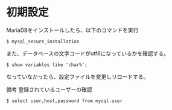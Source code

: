 # 初期設定
MariaDBをインストールしたら、以下のコマンドを実行

```
$ mysql_secure_installation
```

また、データベースの文字コードがutf8になっているかを確認する。

```
$ show variables like 'char%';
```

なっていなかったら、設定ファイルを変更しリロードする。


備考
登録されているユーザーの確認

```
$ select user,host,password from mysql.user
```
